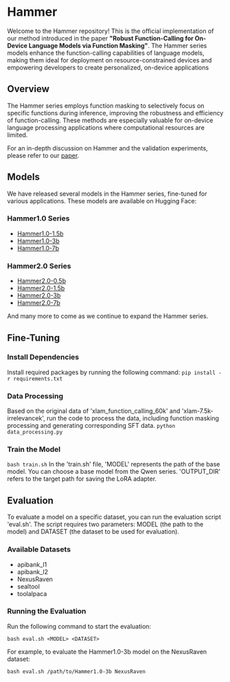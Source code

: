 # Hammer

Welcome to the Hammer repository! This is the official implementation of our method introduced in the paper **"Robust Function-Calling for On-Device Language Models via Function Masking"**. The Hammer series models enhance the function-calling capabilities of language models, making them ideal for deployment on resource-constrained devices and empowering developers to create personalized, on-device applications


## Overview

The Hammer series employs function masking to selectively focus on specific functions during inference, improving the robustness and efficiency of function-calling. These methods are especially valuable for on-device language processing applications where computational resources are limited.

For an in-depth discussion on Hammer and the validation experiments, please refer to our [paper](https://arxiv.org/pdf/2410.04587).

## Models

We have released several models in the Hammer series, fine-tuned for various applications. These models are available on Hugging Face:

### Hammer1.0 Series
- [Hammer1.0-1.5b](https://huggingface.co/MadeAgents/Hammer1.0-1.5b)
- [Hammer1.0-3b](https://huggingface.co/MadeAgents/Hammer1.0-3b)
- [Hammer1.0-7b](https://huggingface.co/MadeAgents/Hammer1.0-7b)

### Hammer2.0 Series
- [Hammer2.0-0.5b](https://huggingface.co/MadeAgents/Hammer2.0-0.5b)
- [Hammer2.0-1.5b](https://huggingface.co/MadeAgents/Hammer2.0-1.5b)
- [Hammer2.0-3b](https://huggingface.co/MadeAgents/Hammer2.0-3b)
- [Hammer2.0-7b](https://huggingface.co/MadeAgents/Hammer2.0-7b)

And many more to come as we continue to expand the Hammer series.

## Fine-Tuning

### Install Dependencies

Install required packages by running the following command:
```pip install -r requirements.txt```

### Data Processing
Based on the original data of 'xlam_function_calling_60k' and 'xlam-7.5k-irrelevancek', run the code to process the data, including function masking processing and generating corresponding SFT data.
```python data_processing.py```

### Train the Model
```bash train.sh```
In the 'train.sh' file, 'MODEL' represents the path of the base model. You can choose a base model from the Qwen series. 'OUTPUT_DIR' refers to the target path for saving the LoRA adapter.



## Evaluation
To evaluate a model on a specific dataset, you can run the evaluation script 'eval.sh'. The script requires two parameters: MODEL (the path to the model) and DATASET (the dataset to be used for evaluation).

### Available Datasets
- apibank_l1
- apibank_l2
- NexusRaven
- sealtool
- toolalpaca

### Running the Evaluation
Run the following command to start the evaluation:

```bash eval.sh <MODEL> <DATASET>```

For example, to evaluate the Hammer1.0-3b model on the NexusRaven dataset:

```bash eval.sh /path/to/Hammer1.0-3b NexusRaven```
